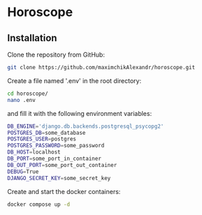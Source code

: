 
# Horoscope

## Installation

Clone the repository from GitHub:

```sh
git clone https://github.com/maximchikAlexandr/horoscope.git
```

Create a file named '.env' in the root directory:

```sh
cd horoscope/
nano .env
```

and fill it with the following environment variables:

```sh
DB_ENGINE='django.db.backends.postgresql_psycopg2'
POSTGRES_DB=some_database
POSTGRES_USER=postgres
POSTGRES_PASSWORD=some_password
DB_HOST=localhost
DB_PORT=some_port_in_container
DB_OUT_PORT=some_port_out_container
DEBUG=True
DJANGO_SECRET_KEY=some_secret_key
```

Create and start the docker containers:

```sh
docker compose up -d
```